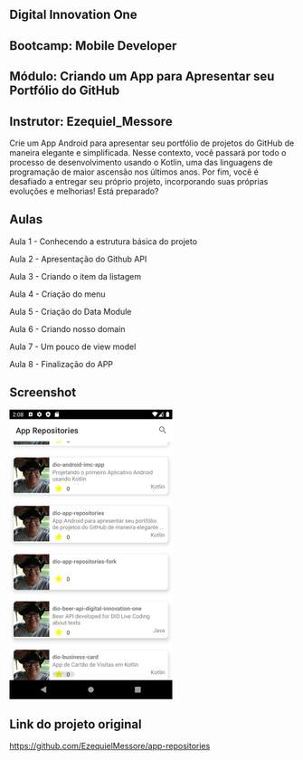 ## Digital Innovation One

## Bootcamp: Mobile Developer

## Módulo: Criando um App para Apresentar seu Portfólio do GitHub

## Instrutor: Ezequiel_Messore

Crie um App Android para apresentar seu portfólio de projetos do GitHub de maneira elegante e simplificada. Nesse contexto, você passará por todo o processo de desenvolvimento usando o Kotlin, uma das linguagens de programação de maior ascensão nos últimos anos. Por fim, você é desafiado a entregar seu próprio projeto, incorporando suas próprias evoluções e melhorias! Está preparado?

## Aulas

Aula 1 - Conhecendo a estrutura básica do projeto

Aula 2 - Apresentação do Github API

Aula 3 - Criando o item da listagem

Aula 4 - Criação do menu

Aula 5 - Criação do Data Module

Aula 6 - Criando nosso domain

Aula 7 - Um pouco de view model

Aula 8 - Finalização do APP

## Screenshot

<img src="device-2021-09-24-140919.png" alt="device-2021-09-24-140919" style="zoom: 50%;" />

## Link do projeto original

https://github.com/EzequielMessore/app-repositories

